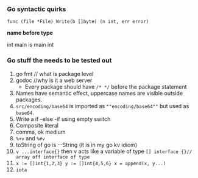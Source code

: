 ### Go syntactic quirks

```
func (file *File) Write(b []byte) (n int, err error)
```

**name before type**

int main  is main int


### Go stuff the needs to be tested out

1. go fmt // what is package level
2. godoc //why is it a web server
    * Every package should have `/* */` before the package statement
3. Names have semantic effect, uppercase names are visible outside packages.
4. `src/encoding/base64` is imported as `""encoding/base64""` but used as `base64`. 
5. Write a if -else -if using empty switch
1. Composite literal
2. comma, ok medium
3. `%+v` and `%#v` 
4. toString of go is  --String (it is in my go kv idiom)
5. `v ...interface{}` then v acts like a variable of type `[] interface {}// array off interface of type `
6. `x := []int{1,2,3} y := []int{4,5,6} x = append(x, y...)`
7. `iota`
